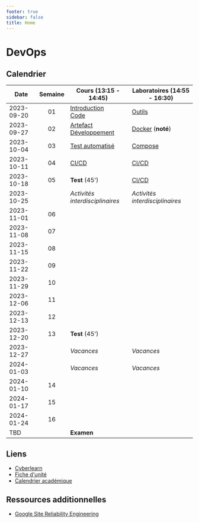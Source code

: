 ```yaml
---
footer: true
sidebar: false
title: Home
---
```


# DevOps

## Calendrier

| Date       | Semaine | Cours (13:15 - 14:45)                                            | Laboratoires (14:55 - 16:30)       |
| ---------- | :-----: | ---------------------------------------------------------------- | ---------------------------------- |
| 2023-09-20 |   01    | [Introduction](./lessons/introduction)<br>[Code](./lessons/code) | [Outils](./labs/tools)             |
| 2023-09-27 |   02    | [Artefact](./lessons/artefact)<br>[Développement](./lessons/dev) | [Docker](./labs/docker) (**noté**) |
| 2023-10-04 |   03    | [Test automatisé](./lessons/test)                                | [Compose](./labs/compose)          |
| 2023-10-11 |   04    | [CI/CD](./lessons/cicd)                                          | [CI/CD](./labs/cicd)               |
| 2023-10-18 |   05    | **Test** (45')                                                   | [CI/CD](./labs/cicd)               |
| 2023-10-25 |         | _Activités interdisciplinaires_                                  | _Activités interdisciplinaires_    |
| 2023-11-01 |   06    |                                                                  |                                    |
| 2023-11-08 |   07    |                                                                  |                                    |
| 2023-11-15 |   08    |                                                                  |                                    |
| 2023-11-22 |   09    |                                                                  |                                    |
| 2023-11-29 |   10    |                                                                  |                                    |
| 2023-12-06 |   11    |                                                                  |                                    |
| 2023-12-13 |   12    |                                                                  |                                    |
| 2023-12-20 |   13    | **Test** (45')                                                   |                                    |
| 2023-12-27 |         | _Vacances_                                                       | _Vacances_                         |
| 2024-01-03 |         | _Vacances_                                                       | _Vacances_                         |
| 2024-01-10 |   14    |                                                                  |                                    |
| 2024-01-17 |   15    |                                                                  |                                    |
| 2024-01-24 |   16    |                                                                  |                                    |
| TBD        |         | **Examen**                                                       |                                    |

## Liens

- [Cyberlearn](https://cyberlearn.hes-so.ch/course/view.php?id=9480)
- [Fiche d'unité](https://gaps.heig-vd.ch/public/fiches/uv/uv.php?id=7181&plan=792)
- [Calendrier académique](https://heig-vd.ch/formation/bachelor/calendrier-academique/)

## Ressources additionnelles

- [Google Site Reliability Engineering](https://sre.google/)

<script setup>
import { onMounted, nextTick } from 'vue'

const date = new Date()
const day = date.getDay()
const currentDate = new Date(date.setDate(date.getDate() - day + (day === 0 ? -4 : 3)))
const dateText = currentDate.toISOString().split('T')[0]
const weekend = day === 0 || day === 6

onMounted(() => {
    Array.from(document.querySelectorAll("td"))
        .filter(a => a.textContent === dateText)
        .forEach(element => {
            const parent = element.parentElement
            parent.classList.add("current", weekend ? "weekend" : "week")
            nextTick(() => parent.scrollIntoView({ behavior: 'smooth' }))
        })
})
</script>

